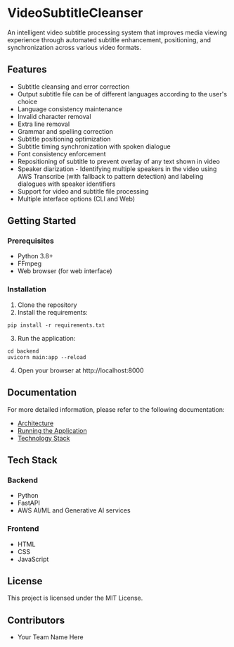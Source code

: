 # VideoSubtitleCleanser

An intelligent video subtitle processing system that improves media viewing experience through automated subtitle enhancement, positioning, and synchronization across various video formats.

## Features

- Subtitle cleansing and error correction
- Output subtitle file can be of different languages according to the user's choice
- Language consistency maintenance
- Invalid character removal
- Extra line removal
- Grammar and spelling correction
- Subtitle positioning optimization
- Subtitle timing synchronization with spoken dialogue
- Font consistency enforcement
- Repositioning of subtitle to prevent overlay of any text shown in video
- Speaker diarization - Identifying multiple speakers in the video using AWS Transcribe (with fallback to pattern detection) and labeling dialogues with speaker identifiers
- Support for video and subtitle file processing
- Multiple interface options (CLI and Web)

## Getting Started

### Prerequisites

- Python 3.8+
- FFmpeg
- Web browser (for web interface)

### Installation

1. Clone the repository
2. Install the requirements:
```
pip install -r requirements.txt
```
3. Run the application:
```
cd backend
uvicorn main:app --reload
```
4. Open your browser at http://localhost:8000

## Documentation

For more detailed information, please refer to the following documentation:

- [Architecture](docs/Architecture.md)
- [Running the Application](docs/Run.md)
- [Technology Stack](docs/Techstack.md)

## Tech Stack

### Backend
- Python
- FastAPI
- AWS AI/ML and Generative AI services

### Frontend
- HTML
- CSS
- JavaScript

## License

This project is licensed under the MIT License.

## Contributors

- Your Team Name Here
